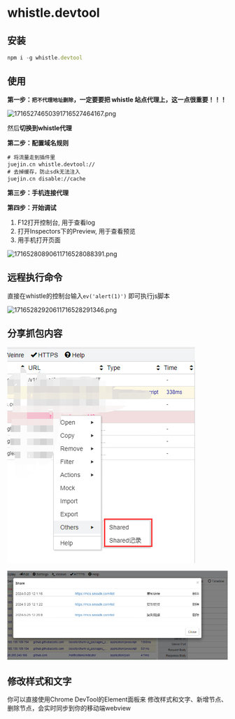 # whistle.devtool

## 安装
```js
npm i -g whistle.devtool
```

## 使用

**第一步：`把不代理地址删除`，一定要要把 whistle 站点代理上，这一点很重要！！！**

![17165274650391716527464167.png](https://fastly.jsdelivr.net/gh/fyhhub/imgs@main/17165274650391716527464167.png)


然后**切换到whistle代理**

**第二步：配置域名规则**
```
# 将流量走到插件里
juejin.cn whistle.devtool://
# 去掉缓存，防止sdk无法注入
juejin.cn disable://cache
```


**第三步：手机连接代理**


**第四步：开始调试**

1. F12打开控制台, 用于查看log
2. 打开Inspectors下的Preview, 用于查看预览
3. 用手机打开页面



![17165280890611716528088391.png](https://fastly.jsdelivr.net/gh/fyhhub/imgs@main/17165280890611716528088391.png)







## 远程执行命令

直接在whistle的控制台输入`ev('alert(1)')` 即可执行js脚本

![17165282920611716528291346.png](https://fastly.jsdelivr.net/gh/fyhhub/imgs@main/17165282920611716528291346.png)

## 分享抓包内容
![BE20240526221329.png](https://raw.githubusercontent.com/fyhhub/imgs/main/QQ%E6%88%AA%E5%9B%BE20240526221329.png)

![BE20240526221216.png](https://raw.githubusercontent.com/fyhhub/imgs/main/QQ%E6%88%AA%E5%9B%BE20240526221216.png)


## 修改样式和文字
你可以直接使用Chrome DevTool的Element面板来 修改样式和文字、新增节点、删除节点，会实时同步到你的移动端webview

